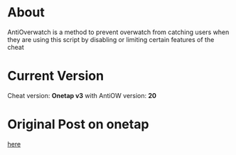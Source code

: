 <h1>About</h1>
AntiOverwatch is a method to prevent overwatch from catching users when they are using this script by disabling or limiting certain features of the cheat
<h1>Current Version</h1>
Cheat version: <b>Onetap v3</b> with AntiOW version: <b>20</b>
<h1>Original Post on onetap</h1>
<a href="https://onetap.su/threads/anti-overwatch-rage-and-legit-restriction.12738/">here</a>

